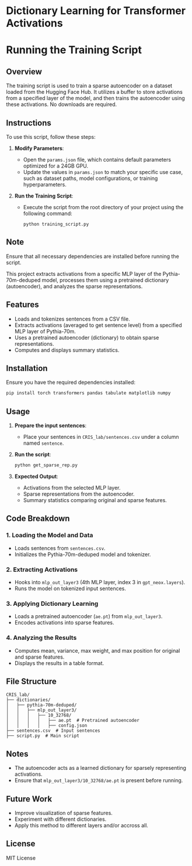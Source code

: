 # Dictionary Learning for Transformer Activations

# Running the Training Script

## Overview
The training script is used to train a sparse autoencoder on a dataset loaded from the Hugging Face Hub. It utilizes a buffer to store activations from a specified layer of the model, and then trains the autoencoder using these activations. No downloads are required. 
## Instructions
To use this script, follow these steps:

1. **Modify Parameters**:
   - Open the `params.json` file, which contains default parameters optimized for a 24GB GPU.
   - Update the values in `params.json` to match your specific use case, such as dataset paths, model configurations, or training hyperparameters.

2. **Run the Training Script**:
   - Execute the script from the root directory of your project using the following command:
     ```
     python training_script.py
     ```

## Note
Ensure that all necessary dependencies are installed before running the script.


This project extracts activations from a specific MLP layer of the Pythia-70m-deduped model, processes them using a pretrained dictionary (autoencoder), and analyzes the sparse representations.

## Features
- Loads and tokenizes sentences from a CSV file.
- Extracts activations (averaged to get sentence level) from a specified MLP layer of Pythia-70m.
- Uses a pretrained autoencoder (dictionary) to obtain sparse representations.
- Computes and displays summary statistics.

## Installation

Ensure you have the required dependencies installed:

```bash
pip install torch transformers pandas tabulate matplotlib numpy
```

## Usage

1. **Prepare the input sentences**:
   - Place your sentences in `CRIS_lab/sentences.csv` under a column named `sentence`.

2. **Run the script**:
   ```bash
   python get_sparse_rep.py
   ```

3. **Expected Output**:
   - Activations from the selected MLP layer.
   - Sparse representations from the autoencoder.
   - Summary statistics comparing original and sparse features.

## Code Breakdown

### 1. **Loading the Model and Data**
- Loads sentences from `sentences.csv`.
- Initializes the Pythia-70m-deduped model and tokenizer.

### 2. **Extracting Activations**
- Hooks into `mlp_out_layer3` (4th MLP layer, index 3 in `gpt_neox.layers`).
- Runs the model on tokenized input sentences.

### 3. **Applying Dictionary Learning**
- Loads a pretrained autoencoder (`ae.pt`) from `mlp_out_layer3`.
- Encodes activations into sparse features.

### 4. **Analyzing the Results**
- Computes mean, variance, max weight, and max position for original and sparse features.
- Displays the results in a table format.

## File Structure
```
CRIS_lab/
├── dictionaries/
│   ├── pythia-70m-deduped/
│   │   ├── mlp_out_layer3/
│   │   │   ├── 10_32768/
│   │   │   │   ├── ae.pt  # Pretrained autoencoder
│   │   │   │   ├── config.json
├── sentences.csv  # Input sentences
├── script.py  # Main script
```

## Notes
- The autoencoder acts as a learned dictionary for sparsely representing activations.
- Ensure that `mlp_out_layer3/10_32768/ae.pt` is present before running.

## Future Work
- Improve visualization of sparse features.
- Experiment with different dictionaries.
- Apply this method to different layers and/or accross all.

## License
MIT License